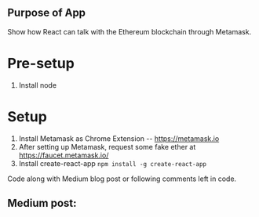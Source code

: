 ## Purpose of App

Show how React can talk with the Ethereum blockchain through Metamask.

# Pre-setup

1) Install node

# Setup

1) Install Metamask as Chrome Extension -- https://metamask.io
2) After setting up Metamask, request some fake ether at https://faucet.metamask.io/
3) Install create-react-app ``` npm install -g create-react-app ```

Code along with Medium blog post or following comments left in code.

## Medium post:

